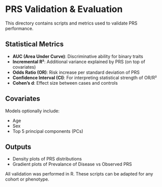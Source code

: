 # PRS Validation & Evaluation

This directory contains scripts and metrics used to validate PRS performance.

## Statistical Metrics
- **AUC (Area Under Curve)**: Discriminative ability for binary traits
- **Incremental R²**: Additional variance explained by PRS (on top of covariates)
- **Odds Ratio (OR)**: Risk increase per standard deviation of PRS
- **Confidence Interval (CI)**: For interpreting statistical strength of OR/R²
- **Cohen’s d**: Effect size between cases and controls

## Covariates
Models optionally include:
- Age
- Sex
- Top 5 principal components (PCs)

## Outputs
- Density plots of PRS distributions
- Gradient plots of Prevalance of Disease vs Observed PRS 

All validation was performed in R. These scripts can be adapted for any cohort or phenotype.
